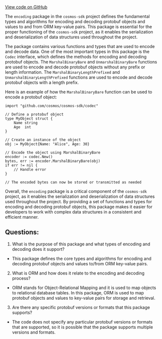 [View code on GitHub](https://github.com/cosmos/cosmos-sdk/blob/main/orm/encoding/docs.go)

The `encoding` package in the `cosmos-sdk` project defines the fundamental types and algorithms for encoding and decoding protobuf objects and values to and from ORM key-value pairs. This package is essential for the proper functioning of the `cosmos-sdk` project, as it enables the serialization and deserialization of data structures used throughout the project.

The package contains various functions and types that are used to encode and decode data. One of the most important types in this package is the `Codec` interface, which defines the methods for encoding and decoding protobuf objects. The `MarshalBinaryBare` and `UnmarshalBinaryBare` functions are used to encode and decode protobuf objects without any prefix or length information. The `MarshalBinaryLengthPrefixed` and `UnmarshalBinaryLengthPrefixed` functions are used to encode and decode protobuf objects with a length prefix.

Here is an example of how the `MarshalBinaryBare` function can be used to encode a protobuf object:

```
import "github.com/cosmos/cosmos-sdk/codec"

// Define a protobuf object
type MyObject struct {
    Name string
    Age  int
}

// Create an instance of the object
obj := MyObject{Name: "Alice", Age: 30}

// Encode the object using MarshalBinaryBare
encoder := codec.New()
bytes, err := encoder.MarshalBinaryBare(obj)
if err != nil {
    // Handle error
}

// The encoded bytes can now be stored or transmitted as needed
```

Overall, the `encoding` package is a critical component of the `cosmos-sdk` project, as it enables the serialization and deserialization of data structures used throughout the project. By providing a set of functions and types for encoding and decoding protobuf objects, this package makes it easier for developers to work with complex data structures in a consistent and efficient manner.
## Questions: 
 1. What is the purpose of this package and what types of encoding and decoding does it support?
- This package defines the core types and algorithms for encoding and decoding protobuf objects and values to/from ORM key-value pairs.

2. What is ORM and how does it relate to the encoding and decoding process?
- ORM stands for Object-Relational Mapping and it is used to map objects to relational database tables. In this package, ORM is used to map protobuf objects and values to key-value pairs for storage and retrieval.

3. Are there any specific protobuf versions or formats that this package supports?
- The code does not specify any particular protobuf versions or formats that are supported, so it is possible that the package supports multiple versions and formats.